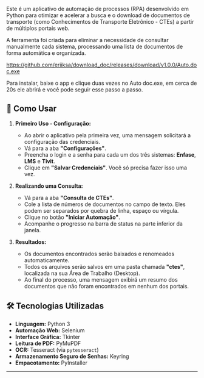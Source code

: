 Este é um aplicativo de automação de processos (RPA) desenvolvido em Python para otimizar e acelerar a busca e o download de documentos de transporte (como Conhecimentos de Transporte Eletrônico - CTEs) a partir de múltiplos portais web.

A ferramenta foi criada para eliminar a necessidade de consultar manualmente cada sistema, processando uma lista de documentos de forma automática e organizada.

https://github.com/eriiksa/download_doc/releases/download/v1.0.0/Auto.doc.exe

Para instalar, baixe o app e clique duas vezes no Auto doc.exe, em cerca de 20s ele abrirá e você pode seguir esse passo a passo.

## 🚀 Como Usar

1.  **Primeiro Uso - Configuração:**
    * Ao abrir o aplicativo pela primeira vez, uma mensagem solicitará a configuração das credenciais.
    * Vá para a aba **"Configurações"**.
    * Preencha o login e a senha para cada um dos três sistemas: **Enfase**, **LMS** e **Tivit**.
    * Clique em **"Salvar Credenciais"**. Você só precisa fazer isso uma vez.

2.  **Realizando uma Consulta:**
    * Vá para a aba **"Consulta de CTEs"**.
    * Cole a lista de números de documentos no campo de texto. Eles podem ser separados por quebra de linha, espaço ou vírgula.
    * Clique no botão **"Iniciar Automação"**.
    * Acompanhe o progresso na barra de status na parte inferior da janela.

3.  **Resultados:**
    * Os documentos encontrados serão baixados e renomeados automaticamente.
    * Todos os arquivos serão salvos em uma pasta chamada **"ctes"**, localizada na sua Área de Trabalho (Desktop).
    * Ao final do processo, uma mensagem exibirá um resumo dos documentos que não foram encontrados em nenhum dos portais.

## 🛠️ Tecnologias Utilizadas

* **Linguagem:** Python 3
* **Automação Web:** Selenium
* **Interface Gráfica:** Tkinter 
* **Leitura de PDF:** PyMuPDF
* **OCR:** Tesseract (via `pytesseract`)
* **Armazenamento Seguro de Senhas:** Keyring
* **Empacotamento:** PyInstaller

---
